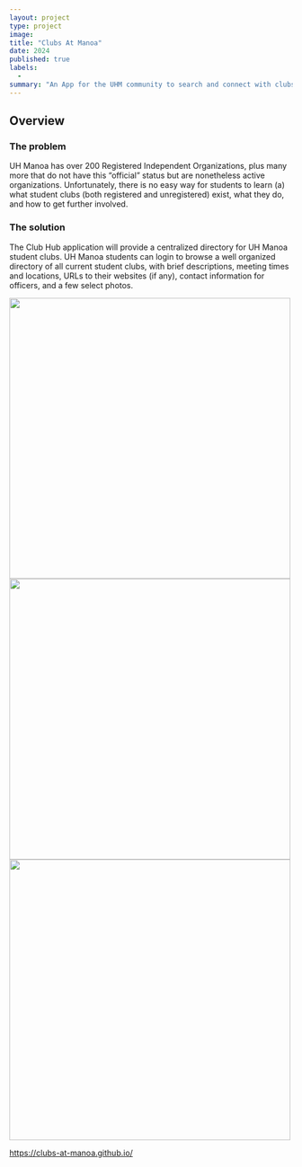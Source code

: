 ```yaml
---
layout: project
type: project
image: 
title: "Clubs At Manoa"
date: 2024
published: true
labels: 
  -
summary: "An App for the UHM community to search and connect with clubs"
---
```


## Overview

### The problem 

UH Manoa has over 200 Registered Independent Organizations, plus many more that do not have this “official” status but are nonetheless active organizations. Unfortunately, there is no easy way for students to learn (a) what student clubs (both registered and unregistered) exist, what they do, and how to get further involved.

### The solution 
The Club Hub application will provide a centralized directory for UH Manoa student clubs. UH Manoa students can login to browse a well organized directory of all current student clubs, with brief descriptions, meeting times and locations, URLs to their websites (if any), contact information for officers, and a few select photos.


<div class="text-center p-4">
  <img width="500px" 
       src="../img/.png" 
       class="img-thumbnail" >
  <img width="500px" 
       src="../img/.png" 
       class="img-thumbnail" >
  <img width="500px" 
       src="../img/.png" 
       class="img-thumbnail" >
</div>

https://clubs-at-manoa.github.io/
